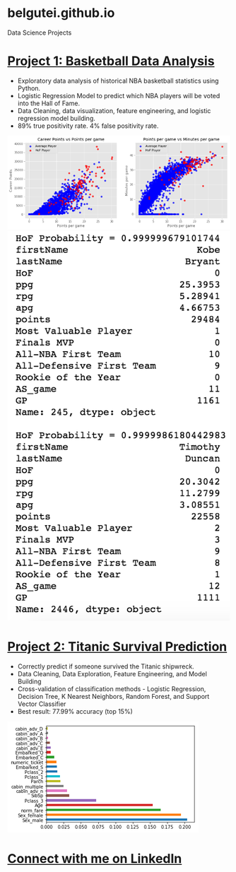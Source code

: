 # belgutei.github.io

Data Science Projects


# [Project 1: Basketball Data Analysis](https://github.com/belguteie/Basketball_Analysis) 
* Exploratory data analysis of historical NBA basketball statistics using Python. 
* Logistic Regression Model to predict which NBA players will be voted into the Hall of Fame.
* Data Cleaning, data visualization, feature engineering, and logistic regression model building.
* 89% true positivity rate. 4% false positivity rate.

![](images/scatter_plot.png)
![](images/output2.png)


# [Project 2: Titanic Survival Prediction](https://github.com/belguteie/projects/blob/master/Titanic%20-%20Machine%20Learning.ipynb) 
* Correctly predict if someone survived the Titanic shipwreck.
* Data Cleaning, Data Exploration, Feature Engineering, and Model Building
* Cross-validation of classification methods - Logistic Regression, Decision Tree, K Nearest Neighbors, Random Forest, and Support Vector Classifier
* Best result: 77.99% accuracy (top 15%)

![](/images/image.png)


# [Connect with me on LinkedIn](https://www.linkedin.com/in/belguteie/)
